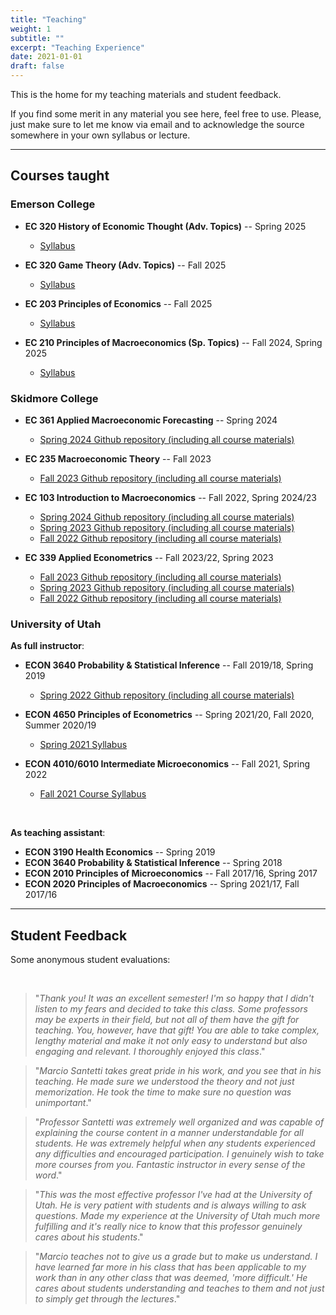 ```yaml
---
title: "Teaching"
weight: 1
subtitle: ""
excerpt: "Teaching Experience"
date: 2021-01-01
draft: false
---
```


This is the home for my teaching materials and student feedback.

If you find some merit in any material you see here, feel free to use. Please, just make sure to let me know via email and to acknowledge the source somewhere in your own syllabus or lecture.



---

## Courses taught


### Emerson College

- **EC 320 History of Economic Thought (Adv. Topics)** -- Spring 2025

  - [Syllabus](https://raw.githack.com/marciosantetti/ec320-sp25/main/syllabus/syllabus-ec320-spring25.pdf)
  
- **EC 320 Game Theory (Adv. Topics)** -- Fall 2025

  - [Syllabus](https://raw.githack.com/marciosantetti/ec320-fall25/main/syllabus/syllabus-ec320-fall25.pdf)
  
- **EC 203 Principles of Economics** -- Fall 2025

  - [Syllabus](https://raw.githack.com/marciosantetti/ec203-fall25/main/syllabus/syllabus-ec203-fall25.pdf)

- **EC 210 Principles of Macroeconomics (Sp. Topics)** -- Fall 2024, Spring 2025

  - [Syllabus](https://raw.githack.com/marciosantetti/ec210-sp25/main/syllabus/syllabus-ec210-spring25.pdf)

### Skidmore College

- **EC 361 Applied Macroeconomic Forecasting** -- Spring 2024

  - [Spring 2024 Github repository (including all course materials)](https://github.com/marciosantetti/ec361-sp24/blob/main/README.md)

- **EC 235 Macroeconomic Theory** -- Fall 2023

  - [Fall 2023 Github repository (including all course materials)](https://github.com/marciosantetti/ec235-fall23/blob/main/README.md)

- **EC 103 Introduction to Macroeconomics** -- Fall 2022, Spring 2024/23

  - [Spring 2024 Github repository (including all course materials)](https://github.com/marciosantetti/ec103-sp24)
  - [Spring 2023 Github repository (including all course materials)](https://github.com/marciosantetti/ec103-sp23)
  - [Fall 2022 Github repository (including all course materials)](https://github.com/marciosantetti/ec103-fall22)
  
- **EC 339 Applied Econometrics** -- Fall 2023/22, Spring 2023
  
  - [Fall 2023 Github repository (including all course materials)](https://github.com/marciosantetti/ec339-fall23)
  - [Spring 2023 Github repository (including all course materials)](https://github.com/marciosantetti/ec339-sp23)
  - [Fall 2022 Github repository (including all course materials)](https://github.com/marciosantetti/ec339-f22)

### University of Utah


**As full instructor**:

- **ECON 3640 Probability \& Statistical Inference** -- Fall 2019/18, Spring 2019

  - [Spring 2022 Github repository (including all course materials)](https://github.com/marciosantetti/econ-3640-sp22)


  
- **ECON 4650 Principles of Econometrics** -- Spring 2021/20, Fall 2020, Summer 2020/19
  
  - [Spring 2021 Syllabus](/teaching/syllabus_4650_sp21.pdf)

- **ECON 4010/6010 Intermediate Microeconomics** -- Fall 2021, Spring 2022

  - [Fall 2021 Course Syllabus](/teaching/syllabus_4010_fall21.pdf)


<br>

**As teaching assistant**:

- **ECON 3190 Health Economics** -- Spring 2019
- **ECON 3640 Probability \& Statistical Inference** -- Spring 2018
- **ECON 2010 Principles of Microeconomics** -- Fall 2017/16, Spring 2017
- **ECON 2020 Principles of Macroeconomics** -- Spring 2021/17, Fall 2017/16


---

## Student Feedback

Some anonymous student evaluations:


<br>

  > "*Thank you! It was an excellent semester! I'm so happy that I didn't listen to my fears and decided to take this class. Some professors may be experts in their field, but not all of them have the gift for teaching. You, however, have that gift! You are able to take complex, lengthy material and make it not only easy to understand but also engaging and relevant. I thoroughly enjoyed this class*."

  > "*Marcio Santetti takes great pride in his work, and you see that in his teaching. He made sure we understood the theory and not just memorization. He took the time to make sure no question was unimportant*."
  
  > "*Professor Santetti was extremely well organized and was capable of explaining the course content in a manner understandable for all students. He was extremely helpful when any students experienced any difficulties and encouraged participation. I genuinely wish to take more courses from you. Fantastic instructor in every sense of the word*."
  
  > "*This was the most effective professor I've had at the University of Utah. He is very patient with students and is always willing to ask questions. Made my experience at the University of Utah much more fulfilling and it's really nice to know that this professor genuinely cares about his students*."
  
  > "*Marcio teaches not to give us a grade but to make us understand. I have learned far more in his class that has been applicable to my work than in any other class that was deemed, 'more difficult.' He cares about students understanding and teaches to them and not just to simply get through the lectures*."


